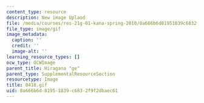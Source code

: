 ```yaml
---
content_type: resource
description: New image Uplaod
file: /media/courses/res-21g-01-kana-spring-2010/8a666b6d81951839c6832f9f2dbaec61_0418.gif
file_type: image/gif
image_metadata:
  caption: ''
  credit: ''
  image-alt: ''
learning_resource_types: []
ocw_type: OCWImage
parent_title: Hiragana "ge"
parent_type: SupplementalResourceSection
resourcetype: Image
title: 0418.gif
uid: 8a666b6d-8195-1839-c683-2f9f2dbaec61
---
```

